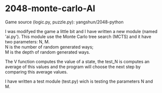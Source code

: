# 2048-monte-carlo-AI

Game source (logic.py, puzzle.py): yangshun/2048-python

I was modifyed the game a little bit and I have written a new module (named 'ai.py'). This module use the Monte Carlo tree search (MCTS) and it have two parameters: N, M.<br />
N is the number of random generated ways; <br />
M is the depth of random generated ways.<br />

The V function computes the value of a state, the test_N is computes an average of this values and the program will choose the next step by comparing this average values.

I have written a test module (test.py) wich is testing the parameters N and M.
